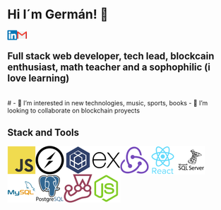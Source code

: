 # Hi I´m Germán! 👋

[<img align="left" alt="germansuarezdev | LinkedIn" width="22px" src="./linkedin.svg" />][linkedin]
[<img align="left" alt="ger.antonyk | Gmail" width="22px" src="./gmail.svg" />][gmail]
<br>

## Full stack web developer, tech lead, blockcain enthusiast, math teacher and a sophophilic (i love learning)

<br>
#
- 👀 I’m interested in new technologies, music, sports, books
- 💞️ I’m looking to collaborate on blockchain proyects


## Stack and Tools

<img align="left" alt="javascript" width="64px" title="javascript" src="./javascript-original.svg" />
<img align="left" alt="socket.io" width="64px" title="socket.io" src="./socketio-original.svg" />
<img align="left" alt="sequelize" width="64px" title="sequelize" src="./sequelize-plain.svg" />
<img align="left" alt="express" width="64px" title="express" src="./express-original.svg" />
<img align="left" alt="redux" width="64px" title="redux" src="./redux-original.svg" />
<img align="left" alt="react" width="64px" title="react" src="./react-original-wordmark.svg" />
<img align="left" alt="sqlserver" width="64px" title="sqlserver" src="./microsoftsqlserver-plain-wordmark.svg" />
<img align="left" alt="mysql" width="64px" title="mysql" src="./mysql-original-wordmark.svg" />
<img align="left" alt="postgres" width="64px" title="postgres" src="./postgresql-original-wordmark.svg" />
<img align="left" alt="jest" width="64px" title="jest" src="./jest-plain.svg" />
<img align="left" alt="node.js" width="64px" title="node.js" src="./nodejs-original.svg" />


[linkedin]: https://www.linkedin.com/in/germansuarezdev/
[gmail]: mailto:ger.antonyk@gmail.com
<!---
gerantonyk/gerantonyk is a ✨ special ✨ repository because its `README.md` (this file) appears on your GitHub profile.
You can click the Preview link to take a look at your changes.
--->
